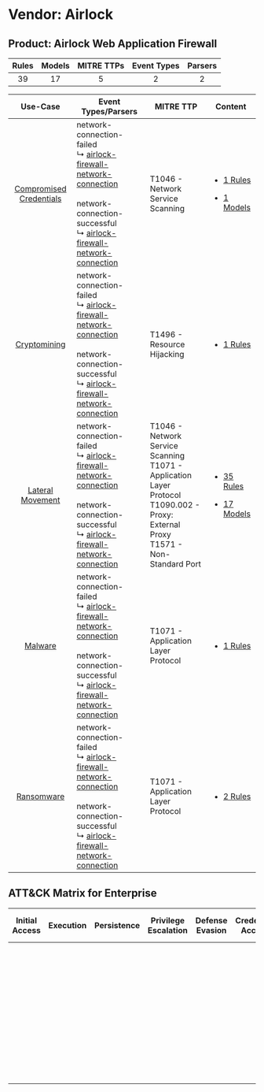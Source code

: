 Vendor: Airlock
===============
Product: Airlock Web Application Firewall
-----------------------------------------
| Rules | Models | MITRE TTPs | Event Types | Parsers |
|:-----:|:------:|:----------:|:-----------:|:-------:|
|  39   |   17   |     5      |      2      |    2    |

|                                  Use-Case                                  | Event Types/Parsers                                                                                                                                                                                                                                                                      | MITRE TTP                                                                                                                                    | Content                                                                                                                                     |
|:--------------------------------------------------------------------------:| ---------------------------------------------------------------------------------------------------------------------------------------------------------------------------------------------------------------------------------------------------------------------------------------- | -------------------------------------------------------------------------------------------------------------------------------------------- | ------------------------------------------------------------------------------------------------------------------------------------------- |
| [Compromised Credentials](../../../UseCases/uc_compromised_credentials.md) |  network-connection-failed<br> ↳ [airlock-firewall-network-connection](Parsers/parserContent_airlock-firewall-network-connection.md)<br><br> network-connection-successful<br> ↳ [airlock-firewall-network-connection](Parsers/parserContent_airlock-firewall-network-connection.md)<br> | T1046 - Network Service Scanning<br>                                                                                                         | [<ul><li>1 Rules</li></ul><ul><li>1 Models</li></ul>](Rules_Models/r_m_airlock_airlock_web_application_firewall_Compromised_Credentials.md) |
|            [Cryptomining](../../../UseCases/uc_cryptomining.md)            |  network-connection-failed<br> ↳ [airlock-firewall-network-connection](Parsers/parserContent_airlock-firewall-network-connection.md)<br><br> network-connection-successful<br> ↳ [airlock-firewall-network-connection](Parsers/parserContent_airlock-firewall-network-connection.md)<br> | T1496 - Resource Hijacking<br>                                                                                                               | [<ul><li>1 Rules</li></ul>](Rules_Models/r_m_airlock_airlock_web_application_firewall_Cryptomining.md)                                      |
|        [Lateral Movement](../../../UseCases/uc_lateral_movement.md)        |  network-connection-failed<br> ↳ [airlock-firewall-network-connection](Parsers/parserContent_airlock-firewall-network-connection.md)<br><br> network-connection-successful<br> ↳ [airlock-firewall-network-connection](Parsers/parserContent_airlock-firewall-network-connection.md)<br> | T1046 - Network Service Scanning<br>T1071 - Application Layer Protocol<br>T1090.002 - Proxy: External Proxy<br>T1571 - Non-Standard Port<br> | [<ul><li>35 Rules</li></ul><ul><li>17 Models</li></ul>](Rules_Models/r_m_airlock_airlock_web_application_firewall_Lateral_Movement.md)      |
|                 [Malware](../../../UseCases/uc_malware.md)                 |  network-connection-failed<br> ↳ [airlock-firewall-network-connection](Parsers/parserContent_airlock-firewall-network-connection.md)<br><br> network-connection-successful<br> ↳ [airlock-firewall-network-connection](Parsers/parserContent_airlock-firewall-network-connection.md)<br> | T1071 - Application Layer Protocol<br>                                                                                                       | [<ul><li>1 Rules</li></ul>](Rules_Models/r_m_airlock_airlock_web_application_firewall_Malware.md)                                           |
|              [Ransomware](../../../UseCases/uc_ransomware.md)              |  network-connection-failed<br> ↳ [airlock-firewall-network-connection](Parsers/parserContent_airlock-firewall-network-connection.md)<br><br> network-connection-successful<br> ↳ [airlock-firewall-network-connection](Parsers/parserContent_airlock-firewall-network-connection.md)<br> | T1071 - Application Layer Protocol<br>                                                                                                       | [<ul><li>2 Rules</li></ul>](Rules_Models/r_m_airlock_airlock_web_application_firewall_Ransomware.md)                                        |

ATT&CK Matrix for Enterprise
----------------------------
| Initial Access | Execution | Persistence | Privilege Escalation | Defense Evasion | Credential Access | Discovery                                                                     | Lateral Movement | Collection | Command and Control                                                                                                                                                                                                                                                                           | Exfiltration | Impact                                                                  |
| -------------- | --------- | ----------- | -------------------- | --------------- | ----------------- | ----------------------------------------------------------------------------- | ---------------- | ---------- | --------------------------------------------------------------------------------------------------------------------------------------------------------------------------------------------------------------------------------------------------------------------------------------------- | ------------ | ----------------------------------------------------------------------- |
|                |           |             |                      |                 |                   | [Network Service Scanning](https://attack.mitre.org/techniques/T1046)<br><br> |                  |            | [Non-Standard Port](https://attack.mitre.org/techniques/T1571)<br><br>[Proxy: External Proxy](https://attack.mitre.org/techniques/T1090/002)<br><br>[Application Layer Protocol](https://attack.mitre.org/techniques/T1071)<br><br>[Proxy](https://attack.mitre.org/techniques/T1090)<br><br> |              | [Resource Hijacking](https://attack.mitre.org/techniques/T1496)<br><br> |